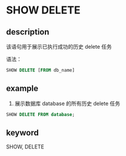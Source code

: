 # SHOW DELETE

## description

该语句用于展示已执行成功的历史 delete 任务

语法：

```sql
SHOW DELETE [FROM db_name]
```

## example

1. 展示数据库 database 的所有历史 delete 任务

```sql
SHOW DELETE FROM database;
```

## keyword

SHOW, DELETE
